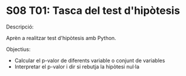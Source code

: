 # S08 T01: Tasca del test d'hipòtesis

Descripció:

Aprèn a realitzar test d'hipòtesis amb Python.

Objectius:

- Calcular el p-valor de diferents variable o conjunt de variables
- Interpretar el p-valor i dir si rebutja la hipòtesi nul·la